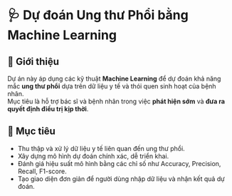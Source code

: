 # 🩺 Dự đoán Ung thư Phổi bằng Machine Learning

## 📌 Giới thiệu
Dự án này áp dụng các kỹ thuật **Machine Learning** để dự đoán khả năng mắc **ung thư phổi** dựa trên dữ liệu y tế và thói quen sinh hoạt của bệnh nhân.  
Mục tiêu là hỗ trợ bác sĩ và bệnh nhân trong việc **phát hiện sớm** và **đưa ra quyết định điều trị kịp thời**.

## 🎯 Mục tiêu
- Thu thập và xử lý dữ liệu y tế liên quan đến ung thư phổi.
- Xây dựng mô hình dự đoán chính xác, dễ triển khai.
- Đánh giá hiệu suất mô hình bằng các chỉ số như Accuracy, Precision, Recall, F1-score.
- Tạo giao diện đơn giản để người dùng nhập dữ liệu và nhận kết quả dự đoán.


 

